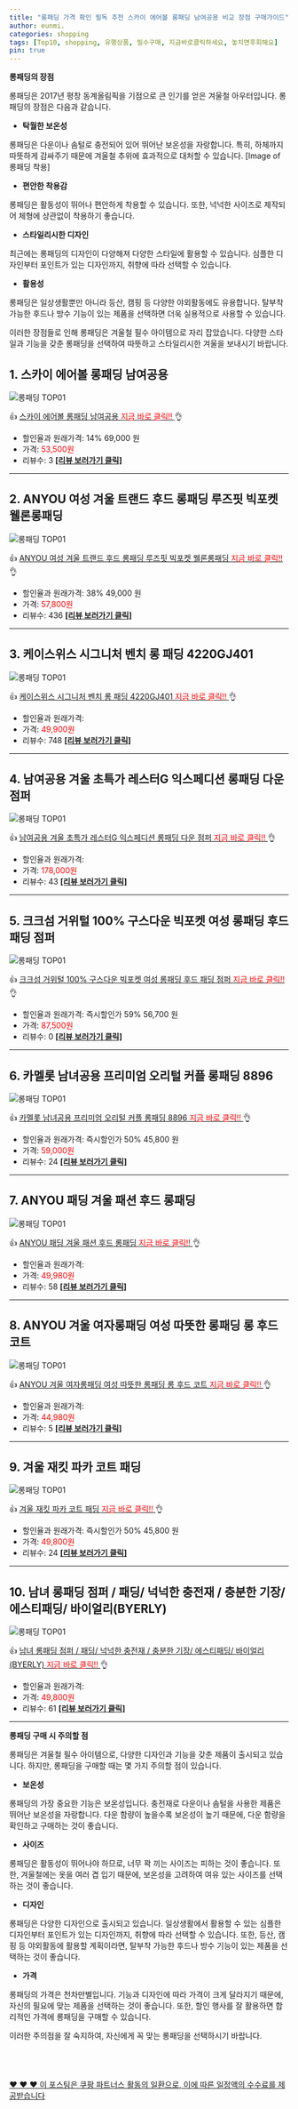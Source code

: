 ```yaml
---
title: "롱패딩 가격 확인 필독 추천 스카이 에어볼 롱패딩 남여공용 비교 장점 구매가이드"
author: eunmi.
categories: shopping
tags: [Top10, shopping, 유행상품, 필수구매, 지금바로클릭하세요, 놓치면후회해요]
pin: true
---
```

**롱패딩의 장점**

롱패딩은 2017년 평창 동계올림픽을 기점으로 큰 인기를 얻은 겨울철 아우터입니다. 롱패딩의 장점은 다음과 같습니다.

* **탁월한 보온성**

롱패딩은 다운이나 솜털로 충전되어 있어 뛰어난 보온성을 자랑합니다. 특히, 하체까지 따뜻하게 감싸주기 때문에 겨울철 추위에 효과적으로 대처할 수 있습니다.
[Image of 롱패딩 착용]

* **편안한 착용감**

롱패딩은 활동성이 뛰어나 편안하게 착용할 수 있습니다. 또한, 넉넉한 사이즈로 제작되어 체형에 상관없이 착용하기 좋습니다.

* **스타일리시한 디자인**

최근에는 롱패딩의 디자인이 다양해져 다양한 스타일에 활용할 수 있습니다. 심플한 디자인부터 포인트가 있는 디자인까지, 취향에 따라 선택할 수 있습니다.

* **활용성**

롱패딩은 일상생활뿐만 아니라 등산, 캠핑 등 다양한 야외활동에도 유용합니다. 탈부착 가능한 후드나 방수 기능이 있는 제품을 선택하면 더욱 실용적으로 사용할 수 있습니다.

이러한 장점들로 인해 롱패딩은 겨울철 필수 아이템으로 자리 잡았습니다. 다양한 스타일과 기능을 갖춘 롱패딩을 선택하여 따뜻하고 스타일리시한 겨울을 보내시기 바랍니다.

   

## 1. 스카이 에어볼 롱패딩 남여공용

![롱패딩 TOP01](https://thumbnail6.coupangcdn.com/thumbnails/remote/230x230ex/image/vendor_inventory/e167/efa41ac6d9a78323d80bd47e45266a61cbee8aa9d2204cc493b53690fb37.jpg)


👍 [스카이 에어볼 롱패딩 남여공용 <font color=red> 지금 바로 클릭!! </font> ](https://link.coupang.com/re/AFFSDP?lptag=AF3617701&subid=GithubCoopas&pageKey=6071156396&traceid=V0-153&itemId=11209610659&vendorItemId=78487160231) 👌 


- 할인율과 원래가격: 14%  69,000   원
- 가격: <span style='color:red'>53,500원</span>
- 리뷰수: 3  [**[리뷰 보러가기 클릭]**](https://link.coupang.com/re/AFFSDP?lptag=AF3617701&subid=GithubCoopas&pageKey=6071156396&traceid=V0-153&itemId=11209610659&vendorItemId=78487160231)

---


   

## 2. ANYOU 여성 겨울 트랜드 후드 롱패딩 루즈핏 빅포켓 웰론롱패딩

![롱패딩 TOP01](https://thumbnail7.coupangcdn.com/thumbnails/remote/230x230ex/image/vendor_inventory/88a9/66bf4da05df5afa75a0102d6976f3af53a15580cd6ef86d4d366d5eb4d8a.jpg)


👍 [ANYOU 여성 겨울 트랜드 후드 롱패딩 루즈핏 빅포켓 웰론롱패딩 <font color=red> 지금 바로 클릭!! </font> ](https://link.coupang.com/re/AFFSDP?lptag=AF3617701&subid=GithubCoopas&pageKey=7648453730&traceid=V0-153&itemId=20343893785&vendorItemId=87437199412) 👌 


- 할인율과 원래가격: 38%  49,000   원
- 가격: <span style='color:red'>57,800원</span>
- 리뷰수: 436  [**[리뷰 보러가기 클릭]**](https://link.coupang.com/re/AFFSDP?lptag=AF3617701&subid=GithubCoopas&pageKey=7648453730&traceid=V0-153&itemId=20343893785&vendorItemId=87437199412)

---


   

## 3. 케이스위스 시그니처 벤치 롱 패딩 4220GJ401

![롱패딩 TOP01](https://thumbnail7.coupangcdn.com/thumbnails/remote/230x230ex/image/retail/images/1596840868595303-4bff5971-7dbc-4320-a642-848e5a908254.jpg)


👍 [케이스위스 시그니처 벤치 롱 패딩 4220GJ401 <font color=red> 지금 바로 클릭!! </font> ](https://link.coupang.com/re/AFFSDP?lptag=AF3617701&subid=GithubCoopas&pageKey=7650298909&traceid=V0-153&itemId=20353728834&vendorItemId=87438126122) 👌 


- 할인율과 원래가격: 
- 가격: <span style='color:red'>49,900원</span>
- 리뷰수: 748  [**[리뷰 보러가기 클릭]**](https://link.coupang.com/re/AFFSDP?lptag=AF3617701&subid=GithubCoopas&pageKey=7650298909&traceid=V0-153&itemId=20353728834&vendorItemId=87438126122)

---


   

## 4. 남여공용 겨울 초특가 레스터G 익스페디션 롱패딩 다운 점퍼

![롱패딩 TOP01](https://thumbnail8.coupangcdn.com/thumbnails/remote/230x230ex/image/vendor_inventory/fabc/5c8faa82404ddd2a0a4d23d86ae5591bf1a3be253f274c2f4ab3aadfa85b.jpg)


👍 [남여공용 겨울 초특가 레스터G 익스페디션 롱패딩 다운 점퍼 <font color=red> 지금 바로 클릭!! </font> ](https://link.coupang.com/re/AFFSDP?lptag=AF3617701&subid=GithubCoopas&pageKey=7668933348&traceid=V0-153&itemId=20452522912&vendorItemId=87785536651) 👌 


- 할인율과 원래가격: 
- 가격: <span style='color:red'>178,000원</span>
- 리뷰수: 43  [**[리뷰 보러가기 클릭]**](https://link.coupang.com/re/AFFSDP?lptag=AF3617701&subid=GithubCoopas&pageKey=7668933348&traceid=V0-153&itemId=20452522912&vendorItemId=87785536651)

---


   

## 5. 크크섬 거위털 100% 구스다운 빅포켓 여성 롱패딩 후드 패딩 점퍼

![롱패딩 TOP01](https://thumbnail7.coupangcdn.com/thumbnails/remote/230x230ex/image/vendor_inventory/fe42/75e3046ad5748e979996f8c197b1dbd50729a14a01e498a166043eb9ba13.jpg)


👍 [크크섬 거위털 100% 구스다운 빅포켓 여성 롱패딩 후드 패딩 점퍼 <font color=red> 지금 바로 클릭!! </font> ](https://link.coupang.com/re/AFFSDP?lptag=AF3617701&subid=GithubCoopas&pageKey=7704194420&traceid=V0-153&itemId=20634922114&vendorItemId=87708835680) 👌 


- 할인율과 원래가격: 즉시할인가 59%  56,700   원
- 가격: <span style='color:red'>87,500원</span>
- 리뷰수: 0  [**[리뷰 보러가기 클릭]**](https://link.coupang.com/re/AFFSDP?lptag=AF3617701&subid=GithubCoopas&pageKey=7704194420&traceid=V0-153&itemId=20634922114&vendorItemId=87708835680)

---


   

## 6. 카멜롯 남녀공용 프리미엄 오리털 커플 롱패딩 8896

![롱패딩 TOP01](https://thumbnail8.coupangcdn.com/thumbnails/remote/230x230ex/image/vendor_inventory/5bd7/4f2263999ed05ac55696b36769cbce56f6c021a6d5a31f36f89f5dd133ce.png)


👍 [카멜롯 남녀공용 프리미엄 오리털 커플 롱패딩 8896 <font color=red> 지금 바로 클릭!! </font> ](https://link.coupang.com/re/AFFSDP?lptag=AF3617701&subid=GithubCoopas&pageKey=7623501303&traceid=V0-153&itemId=20216991858&vendorItemId=87414213829) 👌 


- 할인율과 원래가격: 즉시할인가 50%  45,800   원
- 가격: <span style='color:red'>59,000원</span>
- 리뷰수: 24  [**[리뷰 보러가기 클릭]**](https://link.coupang.com/re/AFFSDP?lptag=AF3617701&subid=GithubCoopas&pageKey=7623501303&traceid=V0-153&itemId=20216991858&vendorItemId=87414213829)

---


   

## 7. ANYOU 패딩 겨울 패션 후드 롱패딩

![롱패딩 TOP01](https://thumbnail8.coupangcdn.com/thumbnails/remote/230x230ex/image/vendor_inventory/9ea0/692d35e8b3853b0f5758b7953e9123079f7c4bbdb5e047ee7894bf8b09b3.jpg)


👍 [ANYOU 패딩 겨울 패션 후드 롱패딩 <font color=red> 지금 바로 클릭!! </font> ](https://link.coupang.com/re/AFFSDP?lptag=AF3617701&subid=GithubCoopas&pageKey=7602249261&traceid=V0-153&itemId=20113482810&vendorItemId=87208164815) 👌 


- 할인율과 원래가격: 
- 가격: <span style='color:red'>49,980원</span>
- 리뷰수: 58  [**[리뷰 보러가기 클릭]**](https://link.coupang.com/re/AFFSDP?lptag=AF3617701&subid=GithubCoopas&pageKey=7602249261&traceid=V0-153&itemId=20113482810&vendorItemId=87208164815)

---


   

## 8. ANYOU 겨울 여자롱패딩 여성 따뜻한 롱패딩 롱 후드 코트

![롱패딩 TOP01](https://thumbnail9.coupangcdn.com/thumbnails/remote/230x230ex/image/vendor_inventory/c0dc/730836c094c5d42161a2af9ea8f60688d7dd129d974394a805656160d0ab.jpg)


👍 [ANYOU 겨울 여자롱패딩 여성 따뜻한 롱패딩 롱 후드 코트 <font color=red> 지금 바로 클릭!! </font> ](https://link.coupang.com/re/AFFSDP?lptag=AF3617701&subid=GithubCoopas&pageKey=7558738978&traceid=V0-153&itemId=19908987711&vendorItemId=87731314793) 👌 


- 할인율과 원래가격: 
- 가격: <span style='color:red'>44,980원</span>
- 리뷰수: 5  [**[리뷰 보러가기 클릭]**](https://link.coupang.com/re/AFFSDP?lptag=AF3617701&subid=GithubCoopas&pageKey=7558738978&traceid=V0-153&itemId=19908987711&vendorItemId=87731314793)

---


   

## 9. 겨울 재킷 파카 코트 패딩

![롱패딩 TOP01](https://thumbnail7.coupangcdn.com/thumbnails/remote/230x230ex/image/vendor_inventory/d969/a9bc026088e3920858d5b31136cf9680df1d99a875ddb6230d2613bbdadd.png)


👍 [겨울 재킷 파카 코트 패딩 <font color=red> 지금 바로 클릭!! </font> ](https://link.coupang.com/re/AFFSDP?lptag=AF3617701&subid=GithubCoopas&pageKey=7669134864&traceid=V0-153&itemId=20453477774&vendorItemId=87533611361) 👌 


- 할인율과 원래가격: 즉시할인가 50%  45,800   원
- 가격: <span style='color:red'>49,800원</span>
- 리뷰수: 24  [**[리뷰 보러가기 클릭]**](https://link.coupang.com/re/AFFSDP?lptag=AF3617701&subid=GithubCoopas&pageKey=7669134864&traceid=V0-153&itemId=20453477774&vendorItemId=87533611361)

---


   

## 10. 남녀 롱패딩 점퍼 / 패딩/ 넉넉한 충전재 / 충분한 기장/ 에스티패딩/ 바이얼리(BYERLY)

![롱패딩 TOP01](https://thumbnail6.coupangcdn.com/thumbnails/remote/230x230ex/image/vendor_inventory/0065/33d3915bbfb071b01de0f60d4771e1324d8bd15a63d1a54a5aecec7fdd02.jpg)


👍 [남녀 롱패딩 점퍼 / 패딩/ 넉넉한 충전재 / 충분한 기장/ 에스티패딩/ 바이얼리(BYERLY) <font color=red> 지금 바로 클릭!! </font> ](https://link.coupang.com/re/AFFSDP?lptag=AF3617701&subid=GithubCoopas&pageKey=6944747380&traceid=V0-153&itemId=16852678782&vendorItemId=84033776654) 👌 


- 할인율과 원래가격: 
- 가격: <span style='color:red'>49,800원</span>
- 리뷰수: 61  [**[리뷰 보러가기 클릭]**](https://link.coupang.com/re/AFFSDP?lptag=AF3617701&subid=GithubCoopas&pageKey=6944747380&traceid=V0-153&itemId=16852678782&vendorItemId=84033776654)

---
**롱패딩 구매 시 주의할 점**

롱패딩은 겨울철 필수 아이템으로, 다양한 디자인과 기능을 갖춘 제품이 출시되고 있습니다. 하지만, 롱패딩을 구매할 때는 몇 가지 주의할 점이 있습니다.

* **보온성**

롱패딩의 가장 중요한 기능은 보온성입니다. 충전재로 다운이나 솜털을 사용한 제품은 뛰어난 보온성을 자랑합니다. 다운 함량이 높을수록 보온성이 높기 때문에, 다운 함량을 확인하고 구매하는 것이 좋습니다.

* **사이즈**

롱패딩은 활동성이 뛰어나야 하므로, 너무 꽉 끼는 사이즈는 피하는 것이 좋습니다. 또한, 겨울철에는 옷을 여러 겹 입기 때문에, 보온성을 고려하여 여유 있는 사이즈를 선택하는 것이 좋습니다.

* **디자인**

롱패딩은 다양한 디자인으로 출시되고 있습니다. 일상생활에서 활용할 수 있는 심플한 디자인부터 포인트가 있는 디자인까지, 취향에 따라 선택할 수 있습니다. 또한, 등산, 캠핑 등 야외활동에 활용할 계획이라면, 탈부착 가능한 후드나 방수 기능이 있는 제품을 선택하는 것이 좋습니다.

* **가격**

롱패딩의 가격은 천차만별입니다. 기능과 디자인에 따라 가격이 크게 달라지기 때문에, 자신의 필요에 맞는 제품을 선택하는 것이 좋습니다. 또한, 할인 행사를 잘 활용하면 합리적인 가격에 롱패딩을 구매할 수 있습니다.

이러한 주의점을 잘 숙지하여, 자신에게 꼭 맞는 롱패딩을 선택하시기 바랍니다.<br><br><br><br><br> [ ❤ ❤ ❤ 이 포스팅은 쿠팡 파트너스 활동의 일환으로, 이에 따른 일정액의 수수료를 제공받습니다](https://link.coupang.com/a/bcEFyh)
